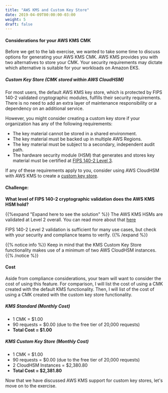 ```yaml
---
title: "AWS KMS and Custom Key Store"
date: 2019-04-09T00:00:00-03:00
weight: 5
draft: false
---
```



#### Considerations for your AWS KMS CMK

Before we get to the lab exercise, we wanted to take some time to discuss options for generating your AWS KMS CMK. AWS KMS provides you with two alternatives to store your CMK. Your security requirements may dictate which alternative is suitable for your workloads on Amazon EKS. 

##### Custom Key Store (CMK stored within AWS CloudHSM)
For most users, the default AWS KMS key store, which is protected by FIPS 140-2 validated cryptographic modules, fulfills their security requirements. There is no need to add an extra layer of maintenance responsibility or a dependency on an additional service.

However, you might consider creating a custom key store if your organization has any of the following requirements:

* The key material cannot be stored in a shared environment.
* The key material must be backed up in multiple AWS Regions.
* The key material must be subject to a secondary, independent audit path.
* The hardware security module (HSM) that generates and stores key material must be certified at [FIPS 140-2 Level 3](https://docs.aws.amazon.com/cloudhsm/latest/userguide/introduction.html).

If any of these requirements apply to you, consider using AWS CloudHSM with AWS KMS to create a [custom key store](https://docs.aws.amazon.com/kms/latest/developerguide/custom-key-store-overview.html).

#### Challenge:
**What level of FIPS 140-2 cryptographic validation does the AWS KMS HSM hold?**

{{%expand "Expand here to see the solution" %}}
The AWS KMS HSMs are validated at Level 2 overall. You can read more about that [here](https://aws.amazon.com/blogs/security/aws-key-management-service-now-offers-fips-140-2-validated-cryptographic-modules-enabling-easier-adoption-of-the-service-for-regulated-workloads/)

FIPS 140-2 Level 2 validation is sufficient for many use cases, but check with your security and compliance teams to verify.
{{% /expand %}}

{{% notice info %}}
Keep in mind that the KMS Custom Key Store functionality makes use of a minimum of two AWS CloudHSM instances.
{{% /notice %}}

#### Cost
Aside from compliance considerations, your team will want to consider the cost of using this feature. For comparison, I will list the cost of using a CMK created with the default KMS functionality. Then, I will list of the cost of using a CMK created with the custom key store functionality.

##### KMS Standard (Monthly Cost)

- 1 CMK = $1.00
- 90 requests = $0.00 (due to the free tier of 20,000 requests)
- **Total Cost = $1.00**

##### KMS Custom Key Store (Monthly Cost)

- 1 CMK = $1.00
- 90 requests = $0.00 (due to the free tier of 20,000 requests)
- 2 CloudHSM Instances = $2,380.80
- **Total Cost = $2,381.80**

Now that we have discussed AWS KMS support for custom key stores, let's move on to the exercise.